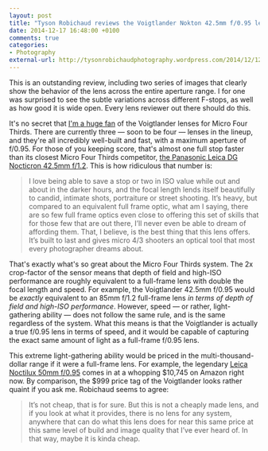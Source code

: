 ```yaml
---
layout: post
title: "Tyson Robichaud reviews the Voigtlander Nokton 42.5mm f/0.95 lens for Micro Four Thirds"
date: 2014-12-17 16:48:00 +0100
comments: true
categories: 
- Photography
external-url: http://tysonrobichaudphotography.wordpress.com/2014/12/12/voigtlander-nokton-42-5mm-f0-95-review-dayum/
---
```


This is an outstanding review, including two series of images that clearly show the behavior of the lens across the entire aperture range. I for one was surprised to see the subtle variations across different F-stops, as well as how good it is wide open. Every lens reviewer out there should do this.

It's no secret that [I'm a huge fan](/2014/11/28/new-and-exciting-does-not-equal-best/) of the Voigtlander lenses for Micro Four Thirds. There are currently three — soon to be four — lenses in the lineup, and they're all incredibly well-built and fast, with a maximum aperture of f/0.95. For those of you keeping score, that's almost one full stop faster than its closest Micro Four Thirds competitor, [the Panasonic Leica DG Nocticron 42.5mm f/1.2](http://www.amazon.com/gp/product/B00HXE4GZQ/ref=as_li_tl?ie=UTF8&camp=1789&creative=390957&creativeASIN=B00HXE4GZQ&linkCode=as2&tag=analogsens-20&linkId=L3CUST7KRPRXYVPL). This is how ridiculous that number is:

> I love being able to save a stop or two in ISO value while out and about in the darker hours, and the focal length lends itself beautifully to candid, intimate shots, portraiture or street shooting. It’s heavy, but compared to an equivalent full frame optic, what am I saying, there are so few full frame optics even close to offering this set of skills that for those few that are out there, I’ll never even be able to dream of affording them. That, I believe, is the best thing that this lens offers. It’s built to last and gives micro 4/3 shooters an optical tool that most every photographer dreams about.

That's exactly what's so great about the Micro Four Thirds system. The 2x crop-factor of the sensor means that depth of field and high-ISO performance are roughly equivalent to a full-frame lens with double the focal length and speed. For example, the Voigtlander 42.5mm f/0.95 would be _exactly_ equivalent to an 85mm f/1.2 full-frame lens _in terms of depth of field and high-ISO performance_. However, speed — or rather, light-gathering ability — does not follow the same rule, and is the same regardless of the system. What this means is that the Voigtlander is actually a true f/0.95 lens in terms of speed, and it would be capable of capturing the exact same amount of light as a full-frame f/0.95 lens. 

This extreme light-gathering ability would be priced in the multi-thousand-dollar range if it were a full-frame lens. For example, the legendary [Leica Noctilux 50mm f/0.95](http://www.amazon.com/gp/product/B001IKEX68/ref=as_li_tl?ie=UTF8&camp=1789&creative=390957&creativeASIN=B001IKEX68&linkCode=as2&tag=analogsens-20&linkId=EQH3KFNCHZ5S6PKW) comes in at a whopping $10,745 on Amazon right now. By comparison, the $999 price tag of the Voigtlander looks rather quaint if you ask me. Robichaud seems to agree:

> It’s not cheap, that is for sure. But this is not a cheaply made lens, and if you look at what it provides, there is no lens for any system, anywhere that can do what this lens does for near this same price at this same level of build and image quality that I’ve ever heard of. In that way, maybe it is kinda cheap.